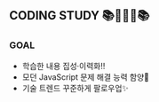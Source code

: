 ## CODING STUDY 📚👩‍💻💦📚

### GOAL
- 학습한 내용 집성·이력화!!
- 모던 JavaScript 문제 해결 능력 함양💪
- 기술 트렌드 꾸준하게 팔로우업✨
